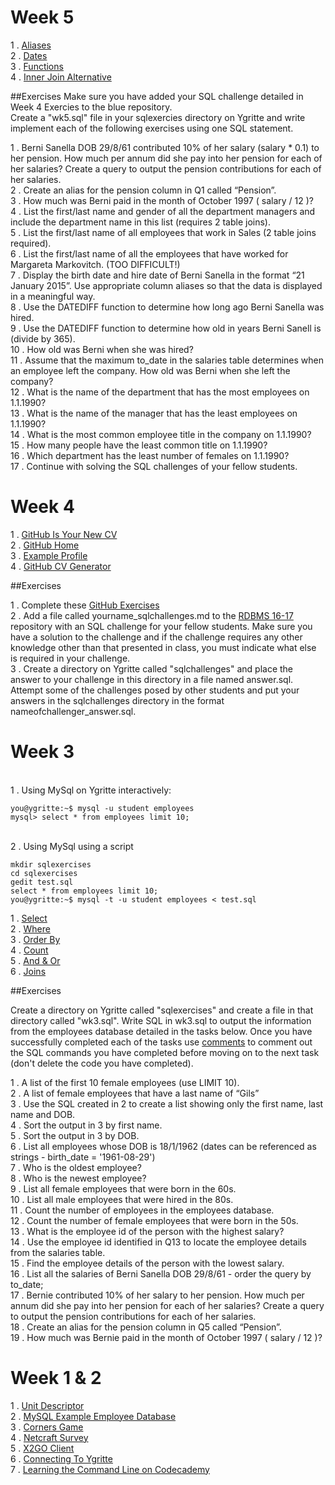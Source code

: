 <!--
# Week 18



1 . [Resolving Many-To-Many Relationships](https://drive.google.com/open?id=1kpIthRghqHO-vStDC3TZYGqiQxMCl6JstgNUbMPVoeY)


# Week 17

1 . [Normalisation](http://www.sqa.org.uk/e-learning/MDBS01CD/page_20.htm)
<br>2 . [Normalisation Guide 2](http://www.quepublishing.com/articles/article.aspx?p=27785)
<br>3 . [Normalisation Guide 3](http://www.essentialsql.com/get-ready-to-learn-sql-database-normalization-explained-in-simple-english/)

## Exercises

1 . Study the following [example](http://www.sqa.org.uk/e-learning/MDBS01CD/page_26.htm) and ask if you have questions.
<br>2 . SQA Normalisation [Question 1](http://www.sqa.org.uk/e-learning/MDBS01CD/page_35.htm)
<br>3 . SQA Normalisation [Question 2](http://www.sqa.org.uk/e-learning/MDBS01CD/page_36.htm)
<br>4 . [More Normalisation Questions (with answers)](https://cs.senecac.on.ca/~dbs201/pages/Normalization_Practice.htm)

# Week 16

1 . [Chess Club](https://drive.google.com/open?id=0B-CFaefA1v4RTFRQUV90eUhsNEk)
<br>2 . [Garage](https://drive.google.com/open?id=0B-CFaefA1v4RdXpCeE9YYnQ3VlE)
<br>3 . [Cinema](https://drive.google.com/open?id=0B-CFaefA1v4RNThLZ2xzWDc4ME0)
<br>4 . [Caravan](https://drive.google.com/open?id=0B-CFaefA1v4RXzF3NERPaUtJYjQ)
<br>5 . [Bus Timetable](https://drive.google.com/open?id=0B-CFaefA1v4RdG5GcUVaYTNtUTQ)
<br>6 . [Gelncaldy College ERM Answer](https://drive.google.com/open?id=0B-CFaefA1v4Ra0hnakQ1MmpWY3c)

## Exercises

1 . Continue with Exercise 2 from week 15.
<br>2 . [Gelncaldy College ERM Exercise](https://drive.google.com/open?id=1VROyQv4qqRK9uyzXGJf8cNlNrizrcYhNzH_zXb2V8I4)

# Week 15

1 . [Crows Feet Notation](https://docs.google.com/document/d/13g8ft7SfZx2bjcboiq_26PzOS3xFaWCfsHUqJkN5XA0/pub)
<br>2 . [Employees Conceptual](https://docs.google.com/document/d/13ciUimLe1DHgF9qM98Qv_lJnnsygEvSiqfvgYQ7dkBA/pub)
<br>3 . [Introduction To ERM](https://drive.google.com/open?id=0B-CFaefA1v4RZkpXSURLT1ZnSm8)
<br>4 . [Assessment Schedule](https://docs.google.com/document/d/1KO7tyPs0YO1ES2W3C4Gjoh6IHAyClhv92J93sMLWvLs/pub)
<br>5 . [Database Design Tutorial](http://en.tekstenuitleg.net/articles/software/database-design-tutorial/intro.html)
<br>6 . [Example ERDs](http://databaseanswers.org/data_models/index.htm)

## Exercises

1 . In your groups - you are required to write a project brief for the example Employees database. Imagine that the database is yet to be created and you are an business user writing a requirements document. All you will be aware of is *what* you want to store and *why* you want to store it. Exact field details will not be known at this stage. Write the requirements in a file on Ygritte called "requirements.txt" as a series of bullet points.  
<br>2 . Complete the following [conceptual ERM exercises](https://docs.google.com/document/d/1Bb0M0Q-8o-zHqi57ZejlbIcNXlG1pIg7sde5DbnCD0U/edit?usp=sharing)

# Week 10 

1 . L03&4 Assessment is on iLearn. Deadline is Friday 18.3.16 @ 11pm.
<br> 2 . [Concat Function](http://www.tutorialspoint.com/mysql/mysql-concat-function.htm)
<br> 3 . [Auto Increment](http://dev.mysql.com/doc/refman/5.7/en/example-auto-increment.html)
<br> 4 . [NULL Values](http://www.w3schools.com/sql/sql_null_values.asp)
<br> 5 . [Week 9 Answers](https://gist.github.com/GedMullen/4ed09c5853e730a88e8e)

# Week 9

<br> 1 . [MySQL Example Employee Database](https://dev.mysql.com/doc/employee/en/sakila-structure.html)
<br> 2 . ["Crows Foot" Quick Reference](https://docs.google.com/document/d/13g8ft7SfZx2bjcboiq_26PzOS3xFaWCfsHUqJkN5XA0/pub)
<br> 3 . [Creating Tables](http://www.w3schools.com/sql/sql_create_table.asp)
<br> 4 . [Data Types](http://www.w3schools.com/sql/sql_datatypes.asp)
<br> 5 . [Primary Keys](http://www.w3schools.com/sql/sql_primarykey.asp)
<br> 6 . [Foreign Keys](http://www.w3schools.com/sql/sql_foreignkey.asp)
<br> 7 . [Inserting Data](http://www.w3schools.com/sql/sql_insert.asp)
<br> 8 . Creating a database:
```sql
DROP DATABASE IF EXISTS <yourusername>;
CREATE DATABASE <yourusername>;
USE <yourusername>;
```
<br> 9 . Useful "sanity check" commands to put at the end of your script:
```sql
SHOW TABLES;
DESCRIBE employees;
SELECT * FROM employees LIMIT 10;
```

## Exercises
<br> 1 . Create an SQL script in your sqlexercises folder called wk9.sql and create the employees tables within your own database. Use the correct data types e.g. INT, VARCHAR, DATE etc.
<br> 2 . Amend the script to set up Primary Keys on the tables.
<br> 3 . Insert data into the tables.
<br> 4 . Run previous weeks queries against your new database.


# Week 8

1 . [SQL Injection](http://www.w3schools.com/sql/sql_injection.asp)
<br> 2 . [Damn Vulnerable Web App](http://www.dvwa.co.uk/)

## Exercises

1 . Send me an email with the following [message](https://docs.google.com/document/d/1B-ztaNF94ToirsNu_SIeT7LGtaPnOG0EWJOU5xzPkbU/edit?usp=docslist_api).
<br> 2 . Issue the following commands to obtain a copy of DVWA. 
```
mkdir dvwa
cp -r /home/share/dvwa/. dvwa
```
<br> 3 . You will need to change the database name in the following file to your own database name (use your login id):
````
DVWA-1.9/config/config.inc.php
````
<br> 4 . Run a PHP server in the dvwa directory (replace the ??? with your own port number):

```
cd dvwa/
php -S localhost:8???
```
<br> 5 . Open up a new terminal tab and run Chrome:
````
google-chrome
````
<br> 6 . Point Chrome to the following PHP file:
```
http://localhost:8???/DVWA-1.9/login.php 
http://localhost:8???/DVWA-1.9/vulnerabilities/sqli/index.php
```
<br> 7 . [SQL Injection Exercises](https://docs.google.com/document/d/19xmxzBD-6jzDeqOUDhtQ7Yt3bws0-YAZL3DfN2xZv9I/edit?usp=docslist_api)

<br> 8 . Idenfity other SQL Injection exploits and document them in a file on Ygritte called "exploits.txt".


# Week 7

1 . [SQL GROUP BY](http://www.w3schools.com/sql/sql_groupby.asp)
<br>2 . [All Week 5 Exercises](https://gist.github.com/GedMullen/b357064b7a1d6ca2f497)


##Exercises

Create a file in your sqlexercises folder on Ygritte called "wk7.sql" and complete the following exercises:

<br>1 . Display each last name in the employees table with a count of the number of occurrences of that last name.
<br>2 . Display each first name in the employees table with a count of the number of occurrences of that first name.
<br>3 . Use the ORDER BY and LIMIT clauses to identify the ten most common last names in the database.
<br>4 . Use the ORDER BY and LIMIT clauses to identify the ten most common first names in the database.
<br>5 . Write SQL to determine if there Is there anyone in the database that has the same first name/last name combination (group by first_name, last_name and count emp_no)?
<br>6 . Show the top 10 employees that have moved department the most.
<br>7 . Show the top 10 employees that have had the most changes in salary.
<br>8 . Show the top 10 employees that have had the most changes in title. 
<br>9 . Put the answers to your github SQL challenges on github. Check your challenge answers against other students.
# Week 6

1 . [SQL Sub Queries](http://beginner-sql-tutorial.com/sql-subquery.htm)
<br>2 . [Answers to some Week 5 Exercises](https://gist.github.com/GedMullen/b357064b7a1d6ca2f497)

##Exercises
1 . Read the tutorial on [SQL Sub Queries](http://beginner-sql-tutorial.com/sql-subquery.htm)
<br>2 . Continue with the exercises from Week 5.
<br>3 . Show the top 10 employees that have moved department the most. (use file wk6.sql) 
<br>4 . Are there any employees that have the same first/last name and DOB?

-->

# Week 5

1 . [Aliases](http://www.w3schools.com/sql/sql_alias.asp)
<br>2 . [Dates](http://www.w3schools.com/sql/sql_dates.asp)
<br>3 . [Functions](http://www.w3schools.com/sql/sql_functions.asp)
<br>4 . [Inner Join Alternative](https://gist.github.com/GedMullen/da443d8e6956046c02b2)

##Exercises
Make sure you have added your SQL challenge detailed in Week 4 Exercies to the blue repository. 
<br>Create a "wk5.sql" file in your sqlexercies directory on Ygritte and write implement each of the following exercises using one SQL statement.

1 . Berni Sanella DOB 29/8/61 contributed 10% of her  salary (salary * 0.1) to her pension. How much per annum did she pay into her pension for each of her salaries? Create a query to output the pension contributions for each of her salaries.
<br>2 . Create an alias for the pension column in Q1 called “Pension”.
<br>3 . How much was Berni paid in the month of October 1997 ( salary / 12 )?
<br>4 . List the first/last name and gender of all the department managers and include the department name in this list (requires 2 table joins).
<br>5 . List the first/last name of all employees that work in Sales (2 table joins required).
<br>6 . List the first/last name of all the employees that have worked for Margareta Markovitch. (TOO DIFFICULT!)
<br>7 . Display the birth date and hire date of Berni Sanella in the format “21 January 2015”. Use appropriate column aliases so that the data is displayed in a meaningful way. 
<br>8 . Use the DATEDIFF function to determine how long ago Berni Sanella was hired. 
<br>9 . Use the DATEDIFF function to determine how old in years Berni Sanell is (divide by 365).
<br>10 . How old was Berni when she was hired?
<br>11 . Assume that the maximum to_date in the salaries table determines when an employee left the company. How old was Berni when she left the company?
<br>12 . What is the name of the department that has the most employees on 1.1.1990?
<br>13 . What is the name of the manager that has the least employees on 1.1.1990?
<br>14 . What is the most common employee title in the company on 1.1.1990?
<br>15 . How many people have the least common title on 1.1.1990?
<br>16 . Which department has the least number of females on 1.1.1990?
<br>17 . Continue with solving the SQL challenges of your fellow students. 


# Week 4

1 . [GitHub Is Your New CV](http://code.dblock.org/2011/07/14/github-is-your-new-resume.html)
<br>2 . [GitHub Home](https://github.com/)
<br>3 . [Example Profile](https://github.com/marijnh)
<br>4 . [GitHub CV Generator](http://resume.github.io/)

##Exercises

1 . Complete these [GitHub Exercises](https://docs.google.com/document/d/1sHiHHNhxWNOJNqndXpt_emNG2uhlmmHOmTuh9-EHf_k/edit?usp=sharing)
<br>2 . Add a file called yourname_sqlchallenges.md to the [RDBMS 16-17](https://github.com/RDBMS16-17/RDBMS16-17) repository with an SQL challenge for your fellow students. Make sure you have a solution to the challenge and if the challenge requires any other knowledge other than that presented in class, you must indicate what else is required in your challenge.
<br>3 . Create a directory on Ygritte called "sqlchallenges" and place the answer to your challenge in this directory in a file named answer.sql. Attempt some of the challenges posed by other students and put your answers in the sqlchallenges directory in the format nameofchallenger_answer.sql. 

# Week 3

<br>1 . Using MySql on Ygritte interactively:
```
you@ygritte:~$ mysql -u student employees
mysql> select * from employees limit 10;
```
<br>2 . Using MySql using a script

```
mkdir sqlexercises
cd sqlexercises
gedit test.sql
select * from employees limit 10;
you@ygritte:~$ mysql -t -u student employees < test.sql
```

1 . [Select](http://www.w3schools.com/sql/sql_select.asp)
<br>2 . [Where](http://www.w3schools.com/sql/sql_where.asp)
<br>3 . [Order By](http://www.w3schools.com/sql/sql_orderby.asp)
<br>4 . [Count](http://www.w3schools.com/sql/sql_func_count.asp)
<br>5 . [And & Or](http://www.w3schools.com/sql/sql_and_or.asp)
<br>6 . [Joins](http://www.w3schools.com/sql/sql_join.asp)

##Exercises

Create a directory on Ygritte called "sqlexercises" and create a file in that directory called "wk3.sql". Write SQL in wk3.sql to output the information from the employees database detailed in the tasks below. Once you have successfully completed each of the tasks use [comments](http://dev.mysql.com/doc/refman/5.7/en/comments.html) to comment out the SQL commands you have completed before moving on to the next task (don't delete the code you have completed). 

1 . A list of the first 10 female employees (use LIMIT 10).
<br>2 . A list of female employees that have a last name of “Gils”
<br>3 . Use the SQL created in 2 to create a list showing only the first name, last name and DOB.
<br>4 . Sort the output in 3 by first name.
<br>5 . Sort the output in 3 by DOB.
<br>6 . List all employees whose DOB is 18/1/1962 (dates can be referenced as strings - birth_date = '1961-08-29')
<br>7 . Who is the oldest employee?
<br>8 . Who is the newest employee?
<br>9 . List all female employees that were born in the 60s.
<br>10 . List all male employees that were hired in the 80s.
<br>11 . Count the number of employees in the employees database.
<br>12 . Count the number of female employees that were born in the 50s.
<br>13 . What is the employee id of the person with the highest salary?
<br>14 . Use the employee id identified in Q13 to locate the employee details from the salaries table. 
<br>15 . Find the employee details of the person with the lowest salary.
<br>16 . List all the salaries of Berni Sanella DOB 29/8/61 - order the query by to_date;
<br>17 . Bernie contributed 10% of her  salary to her pension. How much per annum did she pay into her pension for each of her  salaries? Create a query to output the pension contributions for each of her salaries.
<br>18 . Create an alias for the pension column in Q5 called “Pension”.
<br>19 . How much was Bernie paid in the month of October 1997 ( salary / 12 )?

# Week 1 & 2

1 . [Unit Descriptor](http://www.sqa.org.uk/files/hn/H16W35.pdf)
<br> 2 . [MySQL Example Employee Database](https://dev.mysql.com/doc/employee/en/sakila-structure.html)
<br> 3 . [Corners Game](https://docs.google.com/document/d/1f8YCnRpKR5dgO-aP77ZXJg5SU6BWLMkiLsc99n1WZe4/pub)
<br> 4 . [Netcraft Survey](http://news.netcraft.com/archives/2015/10/16/october-2015-web-server-survey.html)
<br> 5 . [X2GO Client](https://drive.google.com/file/d/0B-CFaefA1v4RVWN5eFRlSV9YbVU/view?usp=sharing)
<br> 6 . [Connecting To Ygritte](https://docs.google.com/document/d/1wV6XGhOPlpwCMElZAqlH83YYXo_PpdNNdVMN6Toh3mw/pub)
<br> 7 . [Learning the Command Line on Codecademy](https://www.codecademy.com/learn/learn-the-command-line)

